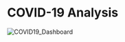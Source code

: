 # COVID-19 Analysis

![COVID19_Dashboard](https://user-images.githubusercontent.com/94464876/149623064-0fe5f8be-79a1-4381-8235-4d6558f57478.png)

